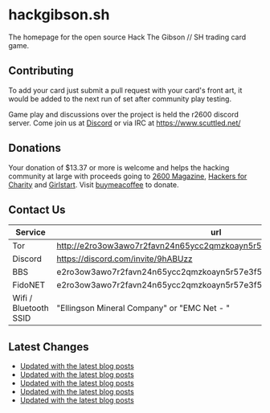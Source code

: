 # hackgibson.sh
The homepage for the open source Hack The Gibson // SH trading card game.


## Contributing

To add your card just submit a pull request with your card's front art, it would be added to the next run of set after community play testing.

Game play and discussions over the project is held the r2600 discord server. Come join us at [Discord](https://discord.com/invite/9hABUzz) or via IRC at https://www.scuttled.net/


## Donations

Your donation of $13.37 or more is welcome and helps the hacking community at large with proceeds going to [2600 Magazine](https://2600.com/), [Hackers for Charity](https://hackersforcharity.org) and [Girlstart](https://girlstart.org).  Visit [buymeacoffee](https://www.buymeacoffee.com/hackgibson.sh) to donate.


## Contact Us

Service | url
-|-
Tor | http://e2ro3ow3awo7r2favn24n65ycc2qmzkoayn5r57e3f56nvjwdcgg32ad.onion
Discord | https://discord.com/invite/9hABUzz
BBS | e2ro3ow3awo7r2favn24n65ycc2qmzkoayn5r57e3f56nvjwdcgg32ad.onion:23
FidoNET | e2ro3ow3awo7r2favn24n65ycc2qmzkoayn5r57e3f56nvjwdcgg32ad.onion:24554
Wifi / Bluetooth SSID | "Ellingson Mineral Company" or "EMC Net - <fidonet address>"

## Latest Changes
<!-- BLOG-POST-LIST:START -->
- [Updated with the latest blog posts](https://github.com/DFW2600/hackgibson.sh/commit/8446d13d65b20f82a4918da4ce08c9c17b85e69b)
- [Updated with the latest blog posts](https://github.com/DFW2600/hackgibson.sh/commit/434b268d04e3afbe3d78db4f5eea44c30feca438)
- [Updated with the latest blog posts](https://github.com/DFW2600/hackgibson.sh/commit/bc6f2d05ab1e916156fad45e0b349155501aee18)
- [Updated with the latest blog posts](https://github.com/DFW2600/hackgibson.sh/commit/eb8c5a161e1b9e838136ebc89e955ef6afd770a4)
- [Updated with the latest blog posts](https://github.com/DFW2600/hackgibson.sh/commit/5ce37403b087f3e872cebbc04ae5143fa6ec5aaf)
<!-- BLOG-POST-LIST:END -->
